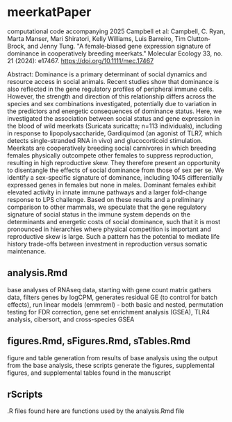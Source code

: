 # meerkatPaper

computational code accompanying 2025 Campbell et al:
Campbell, C. Ryan, Marta Manser, Mari Shiratori, Kelly Williams, Luis Barreiro, Tim Clutton‐Brock, and Jenny Tung. "A female‐biased gene expression signature of dominance in cooperatively breeding meerkats." Molecular Ecology 33, no. 21 (2024): e17467. https://doi.org/10.1111/mec.17467

Abstract:
Dominance is a primary determinant of social dynamics and resource access in social animals. Recent
studies show that dominance is also reflected in the gene regulatory profiles of peripheral immune cells.
However, the strength and direction of this relationship differs across the species and sex combinations
investigated, potentially due to variation in the predictors and energetic consequences of dominance
status. Here, we investigated the association between social status and gene expression in the blood of
wild meerkats (Suricata suricatta; n=113 individuals), including in response to lipopolysaccharide,
Gardiquimod (an agonist of TLR7, which detects single-stranded RNA in vivo) and glucocorticoid
stimulation. Meerkats are cooperatively breeding social carnivores in which breeding females physically
outcompete other females to suppress reproduction, resulting in high reproductive skew. They therefore
present an opportunity to disentangle the effects of social dominance from those of sex per se. We
identify a sex-specific signature of dominance, including 1045 differentially expressed genes in females
but none in males. Dominant females exhibit elevated activity in innate immune pathways and a larger
fold-change response to LPS challenge. Based on these results and a preliminary comparison to other
mammals, we speculate that the gene regulatory signature of social status in the immune system
depends on the determinants and energetic costs of social dominance, such that it is most pronounced
in hierarchies where physical competition is important and reproductive skew is large. Such a pattern has
the potential to mediate life history trade-offs between investment in reproduction versus somatic
maintenance.


## analysis.Rmd
base analyses of RNAseq data, starting with gene count matrix
gathers data, filters genes by logCPM, generates residual GE (to control for batch effects), run linear models (emmreml) - both basic and nested, permutation testing for FDR correction, gene set enrichment analysis (GSEA), TLR4 analysis, cibersort, and cross-species GSEA

## figures.Rmd, sFigures.Rmd, sTables.Rmd
figure and table generation from results of base analysis
using the output from the base analysis, these scripts generate the figures, supplemental figures, and supplemental tables found in the manuscript

## rScripts
.R files found here are functions used by the analysis.Rmd file
